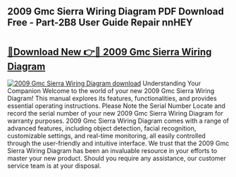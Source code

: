 ## 2009 Gmc Sierra Wiring Diagram PDF Download Free - Part-2B8 User Guide Repair nnHEY

# <h2><a href="http://dfl6x4.blite.top/?on=2009+Gmc+Sierra+Wiring+Diagram">🔗Download New 👉🔴 2009 Gmc Sierra Wiring Diagram</a></h2>

[![2009 Gmc Sierra Wiring Diagram download](https://i.imgur.com/lujVjoI.png)](http://dfl6x4.blite.top/?on=2009+Gmc+Sierra+Wiring+Diagram)
Understanding Your Companion Welcome to the world of your new 2009 Gmc Sierra Wiring Diagram! This manual explores its features, functionalities, and provides essential operating instructions. Please Note the Serial Number Locate and record the serial number of your new 2009 Gmc Sierra Wiring Diagram for warranty purposes. 2009 Gmc Sierra Wiring Diagram comes with a range of advanced features, including object detection, facial recognition, customizable settings, and real-time monitoring, all easily controlled through the user-friendly and intuitive interface. We trust that the 2009 Gmc Sierra Wiring Diagram has been an invaluable resource in your efforts to master your new product. Should you require any assistance, our customer service team is at your disposal.
